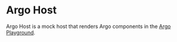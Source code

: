 # Argo Host

Argo Host is a mock host that renders Argo components in the [Argo Playground](../argo-playground/README).